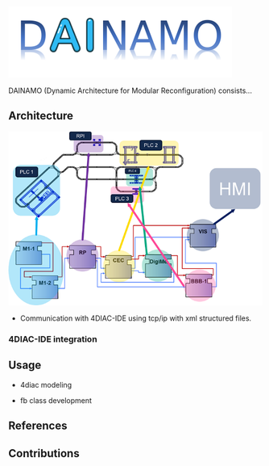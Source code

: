 ![logo](resources/images/logo.png)

DAINAMO (Dynamic Architecture for Modular Reconfiguration) consists...

## Architecture

![distribution](resources/images/iec61499Disitribution.png)

* Communication with 4DIAC-IDE using tcp/ip with xml structured files.

### 4DIAC-IDE integration

## Usage

* 4diac modeling

* fb class development

## References


## Contributions
